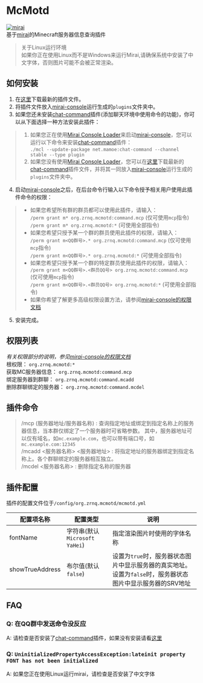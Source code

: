 # McMotd
[![mirai](https://img.shields.io/badge/mirai-v2.10.0-brightgreen)](https://github.com/mamoe/mirai )  
基于[mirai](https://github.com/mamoe/mirai )的Minecraft服务器信息查询插件

> 关于Linux运行环境  
> 如果你正在使用Linux而不是Windows来运行Mirai,请确保系统中安装了中文字体，否则图片可能不会被正常渲染。  

## 如何安装
1. 在[这里](https://github.com/Under-estimate/McMotd/releases/ )下载最新的插件文件。
2. 将插件文件放入[mirai-console](https://github.com/mamoe/mirai-console )运行生成的`plugins`文件夹中。
3. 如果您还未安装[chat-command](https://github.com/project-mirai/chat-command )插件(添加聊天环境中使用命令的功能)，你可以从下面选择一种方法安装此插件：
> 1. 如果您正在使用[Mirai Console Loader](https://github.com/iTXTech/mirai-console-loader )来启动[mirai-console](https://github.com/mamoe/mirai-console )，您可以运行以下命令来安装[chat-command](https://github.com/project-mirai/chat-command )插件：  
> `./mcl --update-package net.mamoe:chat-command --channel stable --type plugin`
> 2. 如果您没有使用[Mirai Console Loader](https://github.com/iTXTech/mirai-console-loader )，您可以在[这里](https://github.com/project-mirai/chat-command/releases )下载最新的[chat-command](https://github.com/project-mirai/chat-command )插件文件，并将其一同放入[mirai-console](https://github.com/mamoe/mirai-console )运行生成的`plugins`文件夹中。
4. 启动[mirai-console](https://github.com/mamoe/mirai-console )之后，在后台命令行输入以下命令授予相关用户使用此插件命令的权限：
> - 如果您希望所有群的群员都可以使用此插件，请输入：  
> `/perm grant m* org.zrnq.mcmotd:command.mcp` (仅可使用`mcp`指令)  
> `/perm grant m* org.zrnq.mcmotd:*` (可使用全部指令)
> - 如果您希望只授予某一个群的群员使用此插件的权限，请输入：  
> `/perm grant m<QQ群号>.* org.zrnq.mcmotd:command.mcp` (仅可使用`mcp`指令)  
> `/perm grant m<QQ群号>.* org.zrnq.mcmotd:*` (可使用全部指令)
> - 如果您希望只授予某一个群的特定群员使用此插件的权限，请输入：  
> `/perm grant m<QQ群号>.<群员QQ号> org.zrnq.mcmotd:command.mcp` (仅可使用`mcp`指令)  
> `/perm grant m<QQ群号>.<群员QQ号> org.zrnq.mcmotd:*` (可使用全部指令)
> - 如果你希望了解更多高级权限设置方法，请参阅[mirai-console的权限文档](https://github.com/mamoe/mirai-console/blob/master/docs/Permissions.md )
5. 安装完成。
## 权限列表
*有关权限部分的说明，参见[mirai-console的权限文档](https://github.com/mamoe/mirai-console/blob/master/docs/Permissions.md )*  
根权限： `org.zrnq.mcmotd:*`  
获取MC服务器信息： `org.zrnq.mcmotd:command.mcp`  
绑定服务器到群聊： `org.zrnq.mcmotd:command.mcadd`  
删除群聊绑定的服务器： `org.zrnq.mcmotd:command.mcdel`
## 插件命令
> /mcp (服务器地址/服务器名称) : 查询指定地址或绑定到指定名称上的服务器信息，当本群仅绑定了一个服务器时可省略参数。
其中，服务器地址可以仅有域名，如`mc.example.com`，也可以带有端口号，如`mc.example.com:12345`  
> /mcadd <服务器名称> <服务器地址> : 将指定地址的服务器绑定到指定名称上。各个群聊绑定的服务器相互独立。  
> /mcdel <服务器名称> : 删除指定名称的服务器
## 插件配置
插件的配置文件位于`/config/org.zrnq.mcmotd/mcmotd.yml`  

| 配置项名称 | 配置类型 | 说明 |
| -- | -- | -- |
| fontName | 字符串(默认`Microsoft YaHei`) | 指定渲染图片时使用的字体名称 |
| showTrueAddress | 布尔值(默认`false`) | 设置为`true`时，服务器状态图片中显示服务器的真实地址。设置为`false`时，服务器状态图片中显示服务器的SRV地址 |

## FAQ
### Q: 在QQ群中发送命令没反应
A: 请检查是否安装了[chat-command](https://github.com/project-mirai/chat-command )插件，如果没有安装请看[这里](#如何安装 )

### Q: `UninitializedPropertyAccessException:lateinit property FONT has not been initialized`
A: 如果您正在使用Linux运行mirai，请检查是否安装了中文字体
